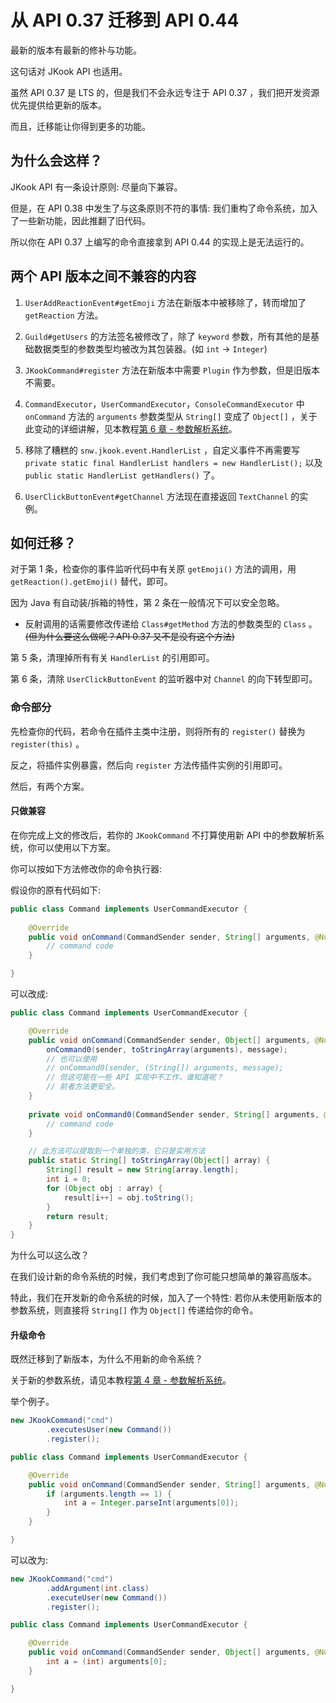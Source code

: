 # 从 API 0.37 迁移到 API 0.44

最新的版本有最新的修补与功能。

这句话对 JKook API 也适用。

虽然 API 0.37 是 LTS 的，但是我们不会永远专注于 API 0.37 ，我们把开发资源优先提供给更新的版本。

而且，迁移能让你得到更多的功能。

## 为什么会这样？

JKook API 有一条设计原则: 尽量向下兼容。

但是，在 API 0.38 中发生了与这条原则不符的事情: 我们重构了命令系统，加入了一些新功能，因此推翻了旧代码。

所以你在 API 0.37 上编写的命令直接拿到 API 0.44 的实现上是无法运行的。

## 两个 API 版本之间不兼容的内容

1. `UserAddReactionEvent#getEmoji` 方法在新版本中被移除了，转而增加了 `getReaction` 方法。

2. `Guild#getUsers` 的方法签名被修改了，除了 `keyword` 参数，所有其他的是基础数据类型的参数类型均被改为其包装器。(如 `int` -> `Integer`)

3. `JKookCommand#register` 方法在新版本中需要 `Plugin` 作为参数，但是旧版本不需要。

4. `CommandExecutor`，`UserCommandExecutor`，`ConsoleCommandExecutor` 中 `onCommand` 方法的 `arguments` 参数类型从 `String[]` 变成了 `Object[]` ，关于此变动的详细讲解，见本教程[第 6 章 - 参数解析系统](ch_6/README.md#参数解析系统)。

5. 移除了糟糕的 `snw.jkook.event.HandlerList` ，自定义事件不再需要写 `private static final HandlerList handlers = new HandlerList();` 以及 `public static HandlerList getHandlers()` 了。

6. `UserClickButtonEvent#getChannel` 方法现在直接返回 `TextChannel` 的实例。


## 如何迁移？

对于第 1 条，检查你的事件监听代码中有关原 `getEmoji()` 方法的调用，用 `getReaction().getEmoji()` 替代，即可。

因为 Java 有自动装/拆箱的特性，第 2 条在一般情况下可以安全忽略。
* 反射调用的话需要修改传递给 `Class#getMethod` 方法的参数类型的 `Class` 。~~(但为什么要这么做呢？API 0.37 又不是没有这个方法)~~

第 5 条，清理掉所有有关 `HandlerList` 的引用即可。

第 6 条，清除 `UserClickButtonEvent` 的监听器中对 `Channel` 的向下转型即可。

### 命令部分

先检查你的代码，若命令在插件主类中注册，则将所有的 `register()` 替换为 `register(this)` 。

反之，将插件实例暴露，然后向 `register` 方法传插件实例的引用即可。

然后，有两个方案。

#### 只做兼容

在你完成上文的修改后，若你的 `JKookCommand` 不打算使用新 API 中的参数解析系统，你可以使用以下方案。

你可以按如下方法修改你的命令执行器:

假设你的原有代码如下:

```java
public class Command implements UserCommandExecutor {
    
    @Override
    public void onCommand(CommandSender sender, String[] arguments, @Nullable Message message) {
        // command code
    }

}
```

可以改成:

```java
public class Command implements UserCommandExecutor {

    @Override
    public void onCommand(CommandSender sender, Object[] arguments, @Nullable Message message) {
        onCommand0(sender, toStringArray(arguments), message);
        // 也可以使用
        // onCommand0(sender, (String[]) arguments, message);
        // 但这可能在一些 API 实现中不工作，谁知道呢？
        // 前者方法更安全。
    }
    
    private void onCommand0(CommandSender sender, String[] arguments, @Nullable Message message) {
        // command code
    }

    // 此方法可以提取到一个单独的类，它只是实用方法
    public static String[] toStringArray(Object[] array) {
        String[] result = new String[array.length];
        int i = 0;
        for (Object obj : array) {
            result[i++] = obj.toString();
        }
        return result;
    }
}
```

为什么可以这么改？

在我们设计新的命令系统的时候，我们考虑到了你可能只想简单的兼容高版本。

特此，我们在开发新的命令系统的时候，加入了一个特性: 若你从未使用新版本的参数系统，则直接将 `String[]` 作为 `Object[]` 传递给你的命令。

#### 升级命令

既然迁移到了新版本，为什么不用新的命令系统？

关于新的参数系统，请见本教程[第 4 章 - 参数解析系统](ch_6/README.md#参数解析系统)。

举个例子。

```java
new JKookCommand("cmd")
        .executesUser(new Command())
        .register();
```

```java
public class Command implements UserCommandExecutor {

    @Override
    public void onCommand(CommandSender sender, String[] arguments, @Nullable Message message) {
        if (arguments.length == 1) {
            int a = Integer.parseInt(arguments[0]);
        }
    }

}
```

可以改为:

```java
new JKookCommand("cmd")
        .addArgument(int.class)
        .executeUser(new Command())
        .register();
```

```java
public class Command implements UserCommandExecutor {

    @Override
    public void onCommand(CommandSender sender, Object[] arguments, @Nullable Message message) {
        int a = (int) arguments[0];
    }

}
```
